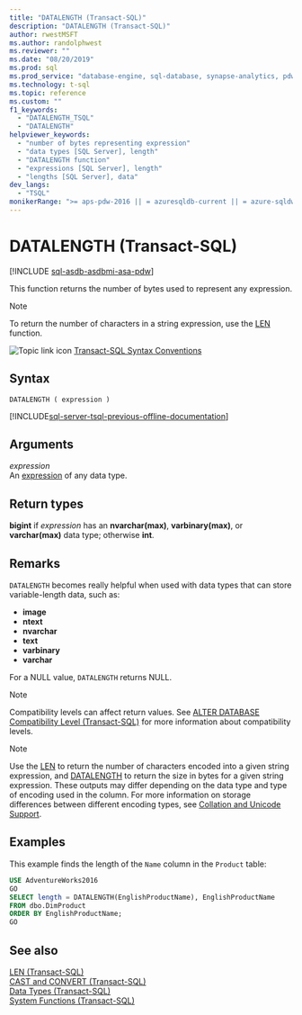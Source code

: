 ```yaml
---
title: "DATALENGTH (Transact-SQL)"
description: "DATALENGTH (Transact-SQL)"
author: rwestMSFT
ms.author: randolphwest
ms.reviewer: ""
ms.date: "08/20/2019"
ms.prod: sql
ms.prod_service: "database-engine, sql-database, synapse-analytics, pdw"
ms.technology: t-sql
ms.topic: reference
ms.custom: ""
f1_keywords:
  - "DATALENGTH_TSQL"
  - "DATALENGTH"
helpviewer_keywords:
  - "number of bytes representing expression"
  - "data types [SQL Server], length"
  - "DATALENGTH function"
  - "expressions [SQL Server], length"
  - "lengths [SQL Server], data"
dev_langs:
  - "TSQL"
monikerRange: ">= aps-pdw-2016 || = azuresqldb-current || = azure-sqldw-latest || >= sql-server-2016 || >= sql-server-linux-2017 || = azuresqldb-mi-current"
---
```

# DATALENGTH (Transact-SQL)
[!INCLUDE [sql-asdb-asdbmi-asa-pdw](../../includes/applies-to-version/sql-asdb-asdbmi-asa-pdw.md)]

This function returns the number of bytes used to represent any expression.

> [!NOTE]
> To return the number of characters in a string expression, use the [LEN](../../t-sql/functions/len-transact-sql.md) function.
  
![Topic link icon](../../database-engine/configure-windows/media/topic-link.gif "Topic link icon") [Transact-SQL Syntax Conventions](../../t-sql/language-elements/transact-sql-syntax-conventions-transact-sql.md)
  
## Syntax  
  
```syntaxsql
DATALENGTH ( expression )   
```  

[!INCLUDE[sql-server-tsql-previous-offline-documentation](../../includes/sql-server-tsql-previous-offline-documentation.md)]

## Arguments
*expression*  
An [expression](../../t-sql/language-elements/expressions-transact-sql.md) of any data type.
  
## Return types
**bigint** if *expression* has an **nvarchar(max)**, **varbinary(max)**, or **varchar(max)** data type; otherwise **int**.
  
## Remarks  
`DATALENGTH` becomes really helpful when used with data types that can store variable-length data, such as:
- **image**
- **ntext**
- **nvarchar**
- **text**
- **varbinary**
- **varchar**
  
For a NULL value, `DATALENGTH` returns NULL.
  
> [!NOTE]  
> Compatibility levels can affect return values. See [ALTER DATABASE Compatibility Level &#40;Transact-SQL&#41;](../../t-sql/statements/alter-database-transact-sql-compatibility-level.md) for more information about compatibility levels.  

> [!NOTE]
> Use the [LEN](../../t-sql/functions/len-transact-sql.md) to return the number of characters encoded into a given string expression, and [DATALENGTH](../../t-sql/functions/datalength-transact-sql.md) to return the size in bytes for a given string expression. These outputs may differ depending on the data type and type of encoding used in the column. For more information on storage differences between different encoding types, see [Collation and Unicode Support](../../relational-databases/collations/collation-and-unicode-support.md).

## Examples  
This example finds the length of the `Name` column in the `Product` table:
  
```sql
USE AdventureWorks2016  
GO
SELECT length = DATALENGTH(EnglishProductName), EnglishProductName  
FROM dbo.DimProduct  
ORDER BY EnglishProductName;  
GO  
```  
  
## See also
[LEN &#40;Transact-SQL&#41;](../../t-sql/functions/len-transact-sql.md)  
[CAST and CONVERT &#40;Transact-SQL&#41;](../../t-sql/functions/cast-and-convert-transact-sql.md)  
[Data Types &#40;Transact-SQL&#41;](../../t-sql/data-types/data-types-transact-sql.md)  
[System Functions &#40;Transact-SQL&#41;](../../relational-databases/system-functions/system-functions-category-transact-sql.md)
